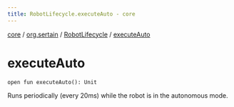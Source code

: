 ```yaml
---
title: RobotLifecycle.executeAuto - core
---
```


[core](../../index.md) / [org.sertain](../index.md) / [RobotLifecycle](index.md) / [executeAuto](.)

# executeAuto

`open fun executeAuto(): Unit`

Runs periodically (every 20ms) while the robot is in the autonomous mode.

